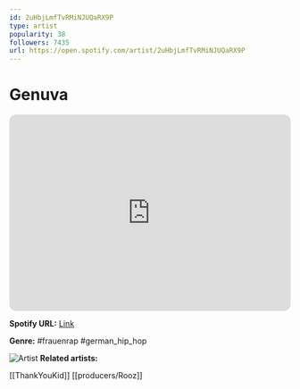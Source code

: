 ```yaml
---
id: 2uHbjLmfTvRMiNJUQaRX9P
type: artist
popularity: 38
followers: 7435
url: https://open.spotify.com/artist/2uHbjLmfTvRMiNJUQaRX9P
---
```

# Genuva

<iframe style="border-radius:12px" src="https://open.spotify.com/embed/artist/2uHbjLmfTvRMiNJUQaRX9P" width="100%" height="352" frameBorder="0" allowfullscreen="" allow="autoplay; clipboard-write; encrypted-media; fullscreen; picture-in-picture" loading="lazy"></iframe>

**Spotify URL:** [Link](https://open.spotify.com/artist/2uHbjLmfTvRMiNJUQaRX9P)

**Genre:**  #frauenrap #german_hip_hop

![Artist](https://i.scdn.co/image/ab6761610000e5ebd6f73a3eeceb46fe89508b80)
**Related artists:**

[[ThankYouKid]]
[[producers/Rooz]]
